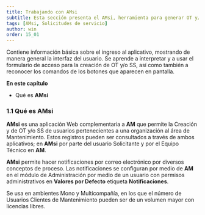 ```yaml
---
title: Trabajando con AMsi
subtitle: Esta sección presenta el AMsi, herramienta para generar OT y/o SS en el AM, su colaborador natural.
tags: [AMsi, Solicitudes de servicio]
author: win
order: 15_01
---
```

Contiene información básica sobre el ingreso al aplicativo, mostrando de manera general la interfaz del usuario. Se aprende a interpretar y a usar el formulario de acceso para la creación de OT y/o SS, así como también a reconocer los comandos de los botones que aparecen en pantalla.

**En este capítulo**

- Qué es **AMsi**

### 1.1	Qué es AMsi

**AMsi** es una aplicación Web complementaria a **AM** que permite la Creación y de OT y/o SS de usuarios pertenecientes a una organización al área de Mantenimiento. Estos registros pueden ser consultados a través de ambos aplicativos; en **AMsi** por parte del usuario Solicitante y por el Equipo Técnico en **AM**.

**AMsi** permite hacer notificaciones por correo electrónico por diversos conceptos de proceso. Las notificaciones se configuran por medio de **AM** en el módulo de  <a class="btn cl-white bg-blue px-3"> Administración </a> por medio de un usuario con permisos administrativos en **Valores por Defecto** etiqueta **Notificaciones**. 

Se usa en ambientes Mono y Multicompañía, en los que el número de Usuarios Clientes de Mantenimiento pueden ser de un volumen mayor con licencias libres. 
